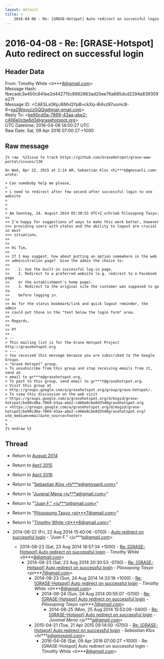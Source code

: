 ```yaml
---
layout: default
title: >
    2016-04-08 - Re: [GRASE-Hotspot] Auto redirect on successful login
---
```


# 2016-04-08 - Re: [GRASE-Hotspot] Auto redirect on successful login

## Header Data

From: Timothy White \<ti***8@gmail.com\><br>
Message Hash: fbecadc3e450c841ee2d442715c8962663ad20ee76a685dcd2294a839309e27f<br>
Message ID: \<CAESLx0KpJ6MvQYpB=ckXq-iR4vz97uomc8-8=na2WgvozzGQQg@mail.gmail.com\><br>
Reply To: \<be90cd0a-7869-43aa-abe2-c466e0cbe8d3@grasehotspot.org\><br>
UTC Datetime: 2016-04-08 14:00:27 UTC<br>
Raw Date: Sat, 09 Apr 2016 07:00:27 +1000<br>

## Raw message

```
{% raw  %}Issue to track https://github.com/GraseHotspot/grase-www-portal/issues/130

On Wed, Apr 22, 2015 at 2:14 AM, Sebastian Klos <hi***e@gmvsanli.com> wrote:

> Can someboby help me please,
>
> i need to redirect after few second after successful login to one website
>
>
>
> Am Sonntag, 24. August 2014 05:30:53 UTC+2 schrieb Pilosopong Tasyo:
>>
>> I'm happy for suggestions of ways to make this work better, however
>>> providing users with status and the ability to logout are crucial in most
>>> situations.
>>
>>
>> Hi Tim,
>>
>> If I may suggest, how about putting an option somewhere in the web
>> administration page?  Give the admin the choice to:
>>
>>    1. Use the built-in successful log-in page.
>>    2. Redirect to a preferred website (e.g. redirect to a Facebook page
>>    or the establishment's home page).
>>    3. Redirect to the original site the customer was supposed to go to
>>    before logging in.
>>
>> As for the status bookmark/link and quick logout reminder, the admin
>> could put those in the "text below the login form" area.
>>
>> Regards,
>>
>> PT
>>
> --
> This mailing list is for the Grase Hotspot Project http://grasehotspot.org
> ---
> You received this message because you are subscribed to the Google Groups
> "Grase Hotspot" group.
> To unsubscribe from this group and stop receiving emails from it, send an
> email to gr***e@grasehotspot.org.
> To post to this group, send email to gr***t@grasehotspot.org.
> Visit this group at
> http://groups.google.com/a/grasehotspot.org/group/grase-hotspot/.
> To view this discussion on the web visit
> https://groups.google.com/a/grasehotspot.org/d/msgid/grase-hotspot/be90cd0a-7869-43aa-abe2-c466e0cbe8d3%40grasehotspot.org
> <https://groups.google.com/a/grasehotspot.org/d/msgid/grase-hotspot/be90cd0a-7869-43aa-abe2-c466e0cbe8d3%40grasehotspot.org?utm_medium=email&utm_source=footer>
> .
>
{% endraw %}
```

## Thread

+ Return to [August 2014](/archive/2014/08)
+ Return to [April 2015](/archive/2015/04)
+ Return to [April 2016](/archive/2016/04)

+ Return to "[Sebastian Klos <hi***e<span>@</span>gmvsanli.com>](/authors/hi___e_at_gmvsanli_com)"
+ Return to "[Juvenal Mena <ju***a<span>@</span>gmail.com>](/authors/ju___a_at_gmail_com)"
+ Return to "["Juan F." <ju***p<span>@</span>gmail.com>](/authors/ju___p_at_gmail_com)"
+ Return to "[Pilosopong Tasyo <pi***7<span>@</span>gmail.com>](/authors/pi___7_at_gmail_com)"
+ Return to "[Timothy White <ti***8<span>@</span>gmail.com>](/authors/ti___8_at_gmail_com)"

+ 2014-08-22 (Fri, 22 Aug 2014 15:40:06 -0700) - [Auto redirect on successful login](/archive/2014/08/a6b0a8fd5d09d2f12b8d33302c833058a27616c36e9829c5c3ebfc2e5d54ad15) - _"Juan F." \<ju***p@gmail.com\>_
  + 2014-08-23 (Sat, 23 Aug 2014 18:57:34 +1000) - [Re: [GRASE-Hotspot] Auto redirect on successful login](/archive/2014/08/16b695ad089e96c6919d25821f94d9a6cf67c9a652dcd69c27a73e7a75e1d84a) - _Timothy White \<ti***8@gmail.com\>_
    + 2014-08-23 (Sat, 23 Aug 2014 20:30:53 -0700) - [Re: [GRASE-Hotspot] Auto redirect on successful login](/archive/2014/08/fe032c35abdb8c60d59e669bfbc2af96217b50b956688f6af562a05b461b8efd) - _Pilosopong Tasyo \<pi***7@gmail.com\>_
      + 2014-08-23 (Sun, 24 Aug 2014 14:33:18 +1000) - [Re: [GRASE-Hotspot] Auto redirect on successful login](/archive/2014/08/11aaf64e5d72ed02161053717d90d8dd616642079277c5b926002d1d6e6e12b6) - _Timothy White \<ti***8@gmail.com\>_
        + 2014-08-24 (Sun, 24 Aug 2014 00:55:07 -0700) - [Re: [GRASE-Hotspot] Auto redirect on successful login](/archive/2014/08/3d41dafd1b83bd5ee7add1509e0973e5d659ce16cc5cc4a2b6c6ac4d62831a46) - _Pilosopong Tasyo \<pi***7@gmail.com\>_
          + 2014-08-25 (Mon, 25 Aug 2014 15:53:09 -0400) - [Re: [GRASE-Hotspot] Auto redirect on successful login](/archive/2014/08/66f580cffef8b13eb2355c2a259742eb1f1f9e2b7ae0ea6054e0587eeaaa0054) - _Juvenal Mena \<ju***a@gmail.com\>_
      + 2015-04-21 (Tue, 21 Apr 2015 09:14:00 -0700) - [Re: [GRASE-Hotspot] Auto redirect on successful login](/archive/2015/04/d0a37664f4feca476aa9ad7537a0eaf07a29bf44f98a752740296e7802ffa12f) - _Sebastian Klos \<hi***e@gmvsanli.com\>_
        + 2016-04-08 (Sat, 09 Apr 2016 07:00:27 +1000) - Re: [GRASE-Hotspot] Auto redirect on successful login - _Timothy White \<ti***8@gmail.com\>_

